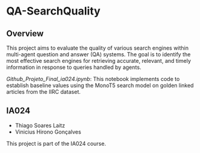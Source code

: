 # QA-SearchQuality

## Overview

This project aims to evaluate the quality of various search engines within multi-agent question and answer (QA) systems. The goal is to identify the most effective search engines for retrieving accurate, relevant, and timely information in response to queries handled by agents.

*Github_Projeto_Final_ia024.ipynb*: This notebook implements code to establish baseline values using the MonoT5 search model on golden linked articles from the IIRC dataset.

## IA024


- Thiago Soares Laitz
- Vinicius Hirono Gonçalves

This project is part of the IA024 course.
